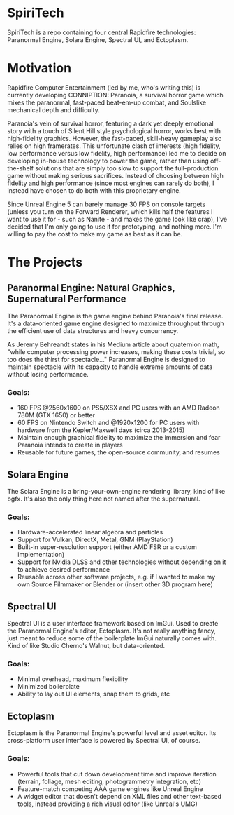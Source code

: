 # SpiriTech
SpiriTech is a repo containing four central Rapidfire technologies: Paranormal Engine, Solara Engine, Spectral UI, and
Ectoplasm.

# Motivation
Rapidfire Computer Entertainment (led by me, who's writing this) is currently developing CONNIPTION: Paranoia, a
survival horror game which  mixes the paranormal, fast-paced beat-em-up combat, and Soulslike mechanical depth and
difficulty.

Paranoia's vein of survival horror, featuring a dark yet deeply emotional story with a touch of Silent Hill style
psychological horror,  works best with high-fidelity graphics. However, the fast-paced, skill-heavy gameplay also
relies on high framerates. This unfortunate  clash of interests (high fidelity, low performance versus low fidelity,
high performance) led me to decide on developing in-house technology to power the game, rather than using off-the-shelf
solutions that are simply too slow to support the full-production game without making serious sacrifices. Instead of
choosing between high fidelity and high performance (since most engines can rarely do both), I instead have chosen to
do both with this proprietary engine.

Since Unreal Engine 5 can barely manage 30 FPS on console targets (unless you turn on the Forward Renderer, which kills
half the features I want to use it for - such as Nanite - and makes the game look like crap), I've decided that I'm
only going to use it for prototyping, and nothing more. I'm willing to pay the cost to make my game as best as it
can be.

# The Projects

## Paranormal Engine: Natural Graphics, Supernatural Performance
The Paranormal Engine is the game engine behind Paranoia's final release. It's a data-oriented game engine designed
to maximize throughput through the efficient use of data structures and heavy concurrency.

As Jeremy Behreandt states in his Medium article about quaternion math, "while computer processing power increases,
making these costs trivial, so too does the thirst for spectacle..." Paranormal Engine is designed to maintain spectacle
with its capacity to handle extreme amounts of data without losing performance.
### Goals:
- 160 FPS @2560x1600 on PS5/XSX and PC users with an AMD Radeon 780M (GTX 1650) or better
- 60 FPS on Nintendo Switch and @1920x1200 for PC users with hardware from the Kepler/Maxwell days (circa 2013-2015)
- Maintain enough graphical fidelity to maximize the immersion and fear Paranoia intends to create in players
- Reusable for future games, the open-source community, and resumes

## Solara Engine
The Solara Engine is a bring-your-own-engine rendering library, kind of like bgfx. It's also the only thing here not
named after the supernatural.
### Goals:
- Hardware-accelerated linear algebra and particles
- Support for Vulkan, DirectX, Metal, GNM (PlayStation)
- Built-in super-resolution support (either AMD FSR or a custom implementation)
- Support for Nvidia DLSS and other technologies without depending on it to achieve desired performance
- Reusable across other software projects, e.g. if I wanted to make my own Source Filmmaker or Blender or
(insert other 3D program here)

## Spectral UI
Spectral UI is a user interface framework based on ImGui. Used to create the Paranormal Engine's editor, Ectoplasm.
It's not really anything fancy, just meant to reduce some of the boilerplate ImGui naturally comes with. Kind of like
Studio Cherno's Walnut, but data-oriented.
### Goals:
- Minimal overhead, maximum flexibility
- Minimized boilerplate
- Ability to lay out UI elements, snap them to grids, etc

## Ectoplasm
Ectoplasm is the Paranormal Engine's powerful level and asset editor. Its cross-platform user interface is powered by
Spectral UI, of course.
### Goals:
- Powerful tools that cut down development time and improve iteration (terrain, foliage, mesh editing, photogrammetry
integration, etc)
- Feature-match competing AAA game engines like Unreal Engine
- A widget editor that doesn't depend on XML files and other text-based tools, instead providing a rich visual editor
(like Unreal's UMG)
